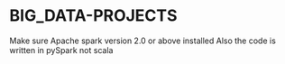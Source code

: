 # BIG_DATA-PROJECTS
Make sure Apache spark version 2.0 or above installed 
Also the code is written in pySpark not scala
